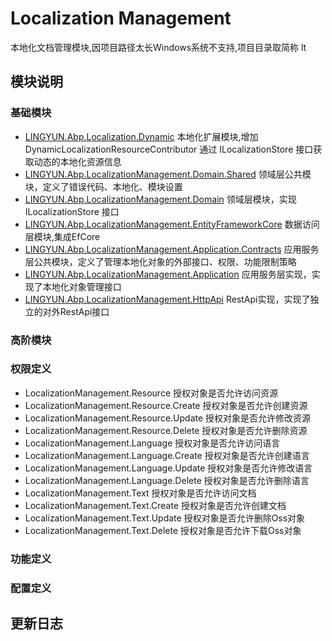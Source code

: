 # Localization Management

本地化文档管理模块,因项目路径太长Windows系统不支持,项目目录取简称 lt  

## 模块说明

### 基础模块

* [LINGYUN.Abp.Localization.Dynamic](../common/LINGYUN.Abp.Localization.Dynamic/LINGYUN.Abp.Localization.Dynamic)					本地化扩展模块,增加 DynamicLocalizationResourceContributor 通过 ILocalizationStore 接口获取动态的本地化资源信息  
* [LINGYUN.Abp.LocalizationManagement.Domain.Shared](./LINGYUN.Abp.LocalizationManagement.Domain.Shared)					领域层公共模块，定义了错误代码、本地化、模块设置  
* [LINGYUN.Abp.LocalizationManagement.Domain](./LINGYUN.Abp.LocalizationManagement.Domain)								领域层模块，实现 ILocalizationStore 接口  
* [LINGYUN.Abp.LocalizationManagement.EntityFrameworkCore](./LINGYUN.Abp.LocalizationManagement.EntityFrameworkCore)								数据访问层模块,集成EfCore  
* [LINGYUN.Abp.LocalizationManagement.Application.Contracts](./LINGYUN.Abp.LocalizationManagement.Application.Contracts)	应用服务层公共模块，定义了管理本地化对象的外部接口、权限、功能限制策略  
* [LINGYUN.Abp.LocalizationManagement.Application](./LINGYUN.Abp.LocalizationManagement.Application)						应用服务层实现，实现了本地化对象管理接口  
* [LINGYUN.Abp.LocalizationManagement.HttpApi](./LINGYUN.Abp.LocalizationManagement.HttpApi)								RestApi实现，实现了独立的对外RestApi接口  

### 高阶模块

### 权限定义

* LocalizationManagement.Resource						授权对象是否允许访问资源  
* LocalizationManagement.Resource.Create		授权对象是否允许创建资源  
* LocalizationManagement.Resource.Update		授权对象是否允许修改资源  
* LocalizationManagement.Resource.Delete		授权对象是否允许删除资源  
* LocalizationManagement.Language						授权对象是否允许访问语言  
* LocalizationManagement.Language.Create		授权对象是否允许创建语言  
* LocalizationManagement.Language.Update		授权对象是否允许修改语言  
* LocalizationManagement.Language.Delete		授权对象是否允许删除语言  
* LocalizationManagement.Text						    授权对象是否允许访问文档  
* LocalizationManagement.Text.Create				授权对象是否允许创建文档  
* LocalizationManagement.Text.Update				授权对象是否允许删除Oss对象  
* LocalizationManagement.Text.Delete				授权对象是否允许下载Oss对象  

### 功能定义

### 配置定义

## 更新日志

